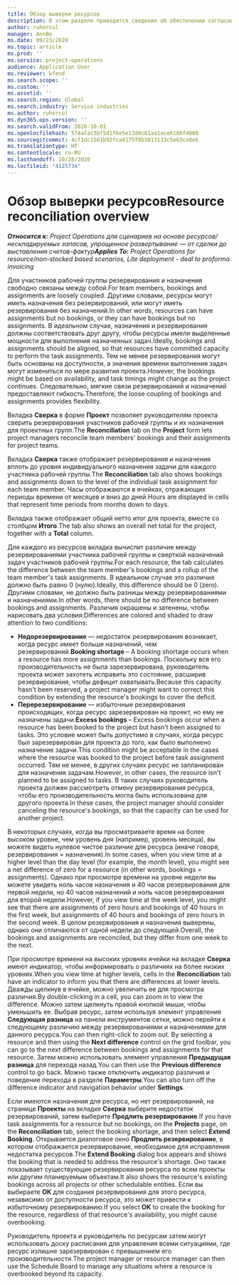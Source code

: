 ```yaml
---
title: Обзор выверки ресурсов
description: В этом разделе приводятся сведения об обеспечении согласования резервирования ресурсов и назначения проектам.
author: ruhercul
manager: AnnBe
ms.date: 09/23/2020
ms.topic: article
ms.prod: ''
ms.service: project-operations
audience: Application User
ms.reviewer: kfend
ms.search.scope: ''
ms.custom: ''
ms.assetid: ''
ms.search.region: Global
ms.search.industry: Service industries
ms.author: ruhercul
ms.dyn365.ops.version: ''
ms.search.validFrom: 2020-10-01
ms.openlocfilehash: 574afac3bf5d1f6e5e13d8c61aa1ace6188f4008
ms.sourcegitcommit: 4cf1dc1561b92fca4175f0b3813133c5e63ce8e6
ms.translationtype: HT
ms.contentlocale: ru-RU
ms.lasthandoff: 10/28/2020
ms.locfileid: "4125734"
---
```

# <a name="resource-reconciliation-overview"></a><span data-ttu-id="b77c4-103">Обзор выверки ресурсов</span><span class="sxs-lookup"><span data-stu-id="b77c4-103">Resource reconciliation overview</span></span>

<span data-ttu-id="b77c4-104">_**Относится к:** Project Operations для сценариев на основе ресурсов/нескладируемых запасов, упрощенное развертывание — от сделки до выставления счетов-фактур_</span><span class="sxs-lookup"><span data-stu-id="b77c4-104">_**Applies To:** Project Operations for resource/non-stocked based scenarios, Lite deployment - deal to proforma invoicing_</span></span>

<span data-ttu-id="b77c4-105">Для участников рабочей группы резервирования и назначения свободно связаны между собой.</span><span class="sxs-lookup"><span data-stu-id="b77c4-105">For team members, bookings and assignments are loosely coupled.</span></span> <span data-ttu-id="b77c4-106">Другими словами, ресурсы могут иметь назначения без резервирований, или могут иметь резервирования без назначений.</span><span class="sxs-lookup"><span data-stu-id="b77c4-106">In other words, resources can have assignments but no bookings, or they can have bookings but no assignments.</span></span> <span data-ttu-id="b77c4-107">В идеальном случае, назначения и резервирования должны соответствовать друг другу, чтобы ресурсы имели выделенные мощности для выполнения назначенных задач.</span><span class="sxs-lookup"><span data-stu-id="b77c4-107">Ideally, bookings and assignments should be aligned, so that resources have committed capacity to perform the task assignments.</span></span> <span data-ttu-id="b77c4-108">Тем не менее резервирования могут быть основаны на доступности, а значения времени выполнения задач могут измениться по мере развития проекта.</span><span class="sxs-lookup"><span data-stu-id="b77c4-108">However, the bookings might be based on availability, and task timings might change as the project continues.</span></span> <span data-ttu-id="b77c4-109">Следовательно, мягкие связи резервирований и назначений предоставляют гибкость.</span><span class="sxs-lookup"><span data-stu-id="b77c4-109">Therefore, the loose coupling of bookings and assignments provides flexibility.</span></span>

<span data-ttu-id="b77c4-110">Вкладка **Сверка** в форме **Проект** позволяет руководителям проекта сверить резервирования участников рабочей группы и их назначения для проектных групп.</span><span class="sxs-lookup"><span data-stu-id="b77c4-110">The **Reconciliation** tab on the **Project** form lets project managers reconcile team members' bookings and their assignments for project teams.</span></span>

<span data-ttu-id="b77c4-111">Вкладка **Сверка** также отображает резервирования и назначения вплоть до уровня индивидуального назначения задачи для каждого участника рабочей группы.</span><span class="sxs-lookup"><span data-stu-id="b77c4-111">The **Reconciliation** tab also shows bookings and assignments down to the level of the individual task assignment for each team member.</span></span> <span data-ttu-id="b77c4-112">Часы отображаются в ячейках, отражающих периоды времени от месяцев и вниз до дней.</span><span class="sxs-lookup"><span data-stu-id="b77c4-112">Hours are displayed in cells that represent time periods from months down to days.</span></span>

<span data-ttu-id="b77c4-113">Вкладка также отображает общий нетто итог для проекта, вместе со столбцом **Итого**.</span><span class="sxs-lookup"><span data-stu-id="b77c4-113">The tab also shows an overall net total for the project, together with a **Total** column.</span></span>

<span data-ttu-id="b77c4-114">Для каждого из ресурсов вкладка вычислит различие между резервированиями участника рабочей группы и сверткой назначений задач участников рабочей группы.</span><span class="sxs-lookup"><span data-stu-id="b77c4-114">For each resource, the tab calculates the difference between the team member's bookings and a rollup of the team member's task assignments.</span></span> <span data-ttu-id="b77c4-115">В идеальном случае это различие должно быть равно 0 (нулю).</span><span class="sxs-lookup"><span data-stu-id="b77c4-115">Ideally, this difference should be 0 (zero).</span></span> <span data-ttu-id="b77c4-116">Другими словами, не должно быть разницы между резервированиями и назначениями.</span><span class="sxs-lookup"><span data-stu-id="b77c4-116">In other words, there should be no difference between bookings and assignments.</span></span> <span data-ttu-id="b77c4-117">Различия окрашены и затенены, чтобы нарисовать два условия:</span><span class="sxs-lookup"><span data-stu-id="b77c4-117">Differences are colored and shaded to draw attention to two conditions:</span></span>

- <span data-ttu-id="b77c4-118">**Недорезервирование** — недостаток резервирования возникает, когда ресурс имеет больше назначений, чем резервирований.</span><span class="sxs-lookup"><span data-stu-id="b77c4-118">**Booking shortage** – A booking shortage occurs when a resource has more assignments than bookings.</span></span> <span data-ttu-id="b77c4-119">Поскольку вся его производительность не была зарезервирована, руководитель проекта может захотеть исправить это состояние, расширив резервирования, чтобы дефицит охватывать.</span><span class="sxs-lookup"><span data-stu-id="b77c4-119">Because this capacity hasn't been reserved, a project manager might want to correct this condition by extending the resource's bookings to cover the deficit.</span></span>
- <span data-ttu-id="b77c4-120">**Перерезервирование** — избыточные резервирования происходящих, когда ресурс зарезервирован на проект, но ему не назначены задачи.</span><span class="sxs-lookup"><span data-stu-id="b77c4-120">**Excess bookings** – Excess bookings occur when a resource has been booked to the project but hasn't been assigned to tasks.</span></span> <span data-ttu-id="b77c4-121">Это условие может быть допустимо в случаях, когда ресурс был зарезервирован для проекта до того, как было выполнено назначение задачи.</span><span class="sxs-lookup"><span data-stu-id="b77c4-121">This condition might be acceptable in the cases where the resource was booked to the project before task assignment occurred.</span></span> <span data-ttu-id="b77c4-122">Тем не менее, в других случаях ресурс не запланирован для назначения задачам.</span><span class="sxs-lookup"><span data-stu-id="b77c4-122">However, in other cases, the resource isn't planned to be assigned to tasks.</span></span> <span data-ttu-id="b77c4-123">В таких случаях руководитель проекта должен рассмотреть отмену резервирования ресурса, чтобы его производительность могла быть использована для другого проекта.</span><span class="sxs-lookup"><span data-stu-id="b77c4-123">In these cases, the project manager should consider canceling the resource's bookings, so that the capacity can be used for another project.</span></span>

<span data-ttu-id="b77c4-124">В некоторых случаях, когда вы просматриваете время на более высоком уровне, чем уровень дня (например, уровень месяца), вы можете видеть нулевое чистое различие для ресурса (иначе говоря, резервирования = назначения).</span><span class="sxs-lookup"><span data-stu-id="b77c4-124">In some cases, when you view time at a higher level than the day level (for example, the month level), you might see a net difference of zero for a resource (in other words, bookings = assignments).</span></span> <span data-ttu-id="b77c4-125">Однако при просмотре времени на уровне недели вы можете увидеть ноль часов назначения и 40 часов резервирования для первой недели, но 40 часов назначений и ноль часов резервирования для второй недели.</span><span class="sxs-lookup"><span data-stu-id="b77c4-125">However, if you view time at the week level, you might see that there are assignments of zero hours and bookings of 40 hours in the first week, but assignments of 40 hours and bookings of zero hours in the second week.</span></span> <span data-ttu-id="b77c4-126">В целом резервирования и назначения выверены, однако они отличаются от одной недели до следующей.</span><span class="sxs-lookup"><span data-stu-id="b77c4-126">Overall, the bookings and assignments are reconciled, but they differ from one week to the next.</span></span>

<span data-ttu-id="b77c4-127">При просмотре времени на высоких уровнях ячейки на вкладке **Сверка** имеют индикатор, чтобы информировать о различиях на более низких уровнях.</span><span class="sxs-lookup"><span data-stu-id="b77c4-127">When you view time at higher levels, cells in the **Reconciliation** tab have an indicator to inform you that there are differences at lower levels.</span></span> <span data-ttu-id="b77c4-128">Дважды щелкнув в ячейке, можно увеличить ее для просмотра различия.</span><span class="sxs-lookup"><span data-stu-id="b77c4-128">By double-clicking in a cell, you can zoom in to view the difference.</span></span> <span data-ttu-id="b77c4-129">Можно затем щелкнуть правой кнопкой мыши, чтобы уменьшить ее. Выбрав ресурс, затем используя элемент управления **Следующая разница** на панели инструментов сетки, можно перейти к следующему различию между резервированиями и назначениями для данного ресурса.</span><span class="sxs-lookup"><span data-stu-id="b77c4-129">You can then right-click to zoom out. By selecting a resource and then using the **Next difference** control on the grid toolbar, you can go to the next difference between bookings and assignments for that resource.</span></span> <span data-ttu-id="b77c4-130">Затем можно использовать элемент управления **Предыдущая разница** для перехода назад.</span><span class="sxs-lookup"><span data-stu-id="b77c4-130">You can then use the **Previous difference** control to go back.</span></span> <span data-ttu-id="b77c4-131">Можно также отключить индикатор различия и поведение перехода в разделе **Параметры**.</span><span class="sxs-lookup"><span data-stu-id="b77c4-131">You can also turn off the difference indicator and navigation behavior under **Settings**.</span></span>


<span data-ttu-id="b77c4-132">Если имеются назначения для ресурса, но нет резервирований, на странице **Проекты** на вкладке **Сверка** выберите недостаток резервирований, затем выберите **Продлить резервирование**.</span><span class="sxs-lookup"><span data-stu-id="b77c4-132">If you have task assignments for a resource but no bookings, on the **Projects** page, on the **Reconciliation** tab, select the booking shortage, and then select **Extend Booking**.</span></span> <span data-ttu-id="b77c4-133">Открывается диалоговое окно **Продлить резервирование**, в котором отображается резервирование, необходимое для исправления недостатка ресурсов.</span><span class="sxs-lookup"><span data-stu-id="b77c4-133">The **Extend Booking** dialog box appears and shows the booking that is needed to address the resource's shortage.</span></span> <span data-ttu-id="b77c4-134">Оно также показывает существующие резервирования ресурса по всем проекты или другим планируемым объектам.</span><span class="sxs-lookup"><span data-stu-id="b77c4-134">It also shows the resource's existing bookings across all projects or other schedulable entities.</span></span> <span data-ttu-id="b77c4-135">Если вы выбираете **ОК** для создания резервирования для этого ресурса, независимо от доступности ресурса, это может привести к избыточному резервированию.</span><span class="sxs-lookup"><span data-stu-id="b77c4-135">If you select **OK** to create the booking for the resource, regardless of that resource's availability, you might cause overbooking.</span></span>

<span data-ttu-id="b77c4-136">Руководитель проекта и руководитель по ресурсам затем могут использовать доску расписания для управления всеми ситуациями, где ресурс излишне зарезервирован с превышением его производительности.</span><span class="sxs-lookup"><span data-stu-id="b77c4-136">The project manager or resource manager can then use the Schedule Board to manage any situations where a resource is overbooked beyond its capacity.</span></span>

